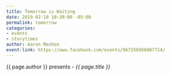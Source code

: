 ```yaml
---
title: Tomorrow is Waiting
date: 2019-02-10 10:30:00 -05:00
permalink: tomorrow
categories:
- events
- storytimes
author: Aaron Meshon
event-link: https://www.facebook.com/events/967256566807714/
---
```


{{ page.author }} presents - *{{ page.title }}*
